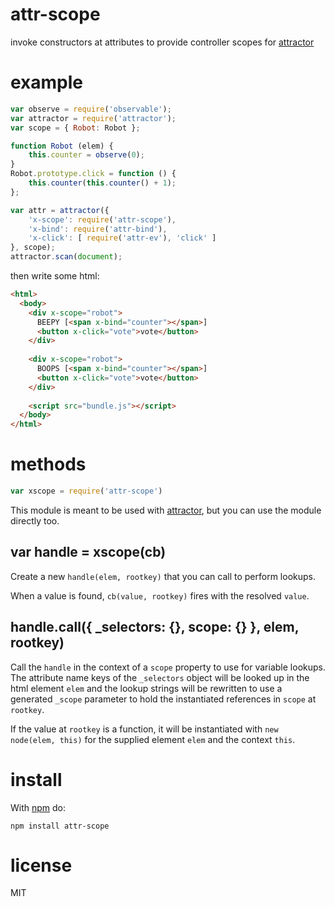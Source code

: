 # attr-scope

invoke constructors at attributes to provide controller scopes for
[attractor](https://github.com/substack/attractor)

# example

``` js
var observe = require('observable');
var attractor = require('attractor');
var scope = { Robot: Robot };

function Robot (elem) {
    this.counter = observe(0);
}
Robot.prototype.click = function () {
    this.counter(this.counter() + 1);
};

var attr = attractor({
    'x-scope': require('attr-scope'),
    'x-bind': require('attr-bind'),
    'x-click': [ require('attr-ev'), 'click' ]
}, scope);
attractor.scan(document);
```

then write some html:

``` html
<html>
  <body>
    <div x-scope="robot">
      BEEPY [<span x-bind="counter"></span>]
      <button x-click="vote">vote</button>
    </div>
    
    <div x-scope="robot">
      BOOPS [<span x-bind="counter"></span>]
      <button x-click="vote">vote</button>
    </div>
    
    <script src="bundle.js"></script>
  </body>
</html>
```

# methods

``` js
var xscope = require('attr-scope')
```

This module is meant to be used with
[attractor](https://github.com/substack/attractor), but you can use the module
directly too.

## var handle = xscope(cb)

Create a new `handle(elem, rootkey)` that you can call to perform lookups.

When a value is found, `cb(value, rootkey)` fires with the resolved `value`.

## handle.call({ _selectors: {}, scope: {} }, elem, rootkey)

Call the `handle` in the context of a `scope` property to use for variable
lookups. The attribute name keys of the `_selectors` object will be looked up in
the html element `elem` and the lookup strings will be rewritten to use a
generated `_scope` parameter to hold the instantiated references in `scope` at
`rootkey`.

If the value at `rootkey` is a function, it will be instantiated with
`new node(elem, this)` for the supplied element `elem` and the context `this`.

# install

With [npm](https://npmjs.org) do:

```
npm install attr-scope
```

# license

MIT
